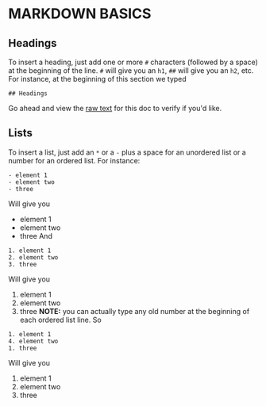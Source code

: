 # MARKDOWN BASICS

## Headings
To insert a heading, just add one or more `#` characters (followed by a space) at the beginning of the line. `#` will give you an `h1`, `##` will give you an `h2`, etc. For instance, at the beginning of this section we typed
```
## Headings
```
Go ahead and view the [raw text](https://raw.githubusercontent.com/learninglab-dev/ll-docs/master/workflow/instructions/markdown_basics.md) for this doc to verify if you'd like.

## Lists
To insert a list, just add an `*` or a `-` plus a space for an unordered list or a number for an ordered list.  For instance:
```
- element 1
- element two
- three
```
Will give you
- element 1
- element two
- three
And
```
1. element 1
2. element two
3. three
```
Will give you
1. element 1
2. element two
3. three 
**NOTE:** you can actually type any old number at the beginning of each ordered list line.  So
```
1. element 1
4. element two
1. three
```
Will give you
1. element 1
4. element two
1. three
